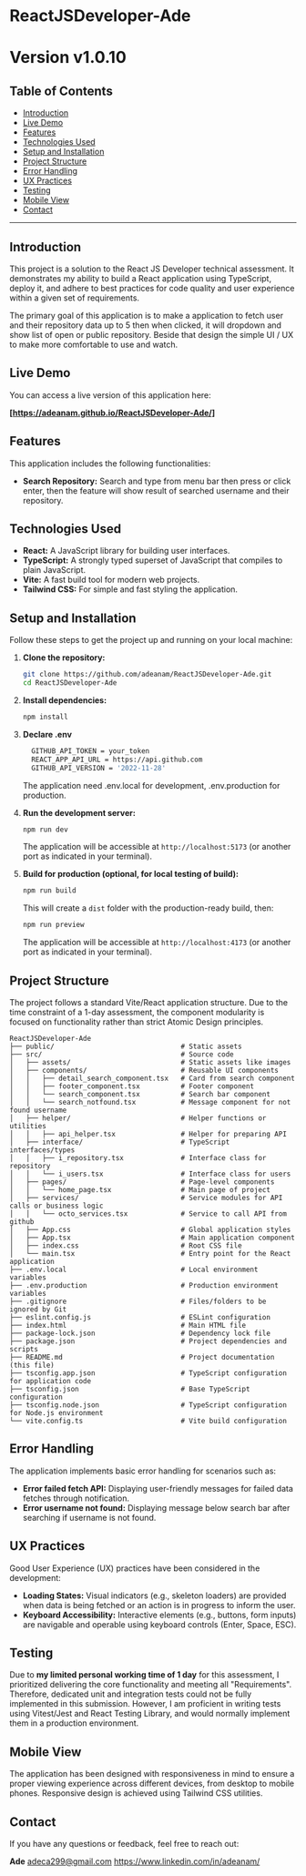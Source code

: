 # ReactJSDeveloper-Ade
# Version v1.0.10
## Table of Contents

* [Introduction](#introduction)
* [Live Demo](#live-demo)
* [Features](#features)
* [Technologies Used](#technologies-used)
* [Setup and Installation](#setup-and-installation)
* [Project Structure](#project-structure)
* [Error Handling](#error-handling)
* [UX Practices](#ux-practices)
* [Testing](#testing)
* [Mobile View](#mobile-view)
* [Contact](#contact)

---

## Introduction

This project is a solution to the React JS Developer technical assessment. It demonstrates my ability to build a React application using TypeScript, deploy it, and adhere to best practices for code quality and user experience within a given set of requirements.

The primary goal of this application is to make a application to fetch user and their repository data up to 5 then when clicked, it will dropdown and show list of open or public repository. Beside that design the simple UI / UX to make more comfortable to use and watch.

## Live Demo

You can access a live version of this application here:

**[https://adeanam.github.io/ReactJSDeveloper-Ade/]**
## Features

This application includes the following functionalities:

* **Search Repository:** Search and type from menu bar then press or click enter, then the feature will show result of searched username and their repository.

## Technologies Used

* **React:** A JavaScript library for building user interfaces.
* **TypeScript:** A strongly typed superset of JavaScript that compiles to plain JavaScript.
* **Vite:** A fast build tool for modern web projects.
* **Tailwind CSS:** For simple and fast styling the application.

## Setup and Installation

Follow these steps to get the project up and running on your local machine:

1.  **Clone the repository:**
    ```bash
    git clone https://github.com/adeanam/ReactJSDeveloper-Ade.git
    cd ReactJSDeveloper-Ade
    ```
2.  **Install dependencies:**
    ```bash
    npm install
    ```
3.  **Declare .env**
    ```bash
      GITHUB_API_TOKEN = your_token
      REACT_APP_API_URL = https://api.github.com
      GITHUB_API_VERSION = '2022-11-28' 
    ```
    The application need .env.local for development, .env.production for production.
    
4.  **Run the development server:**
    ```bash
    npm run dev
    ```
    The application will be accessible at `http://localhost:5173` (or another port as indicated in your terminal).

5.  **Build for production (optional, for local testing of build):**
    ```bash
    npm run build
    ```
    This will create a `dist` folder with the production-ready build, then:
    ```bash
    npm run preview
    ```
    The application will be accessible at `http://localhost:4173` (or another port as indicated in your terminal).

## Project Structure

The project follows a standard Vite/React application structure. Due to the time constraint of a 1-day assessment, the component modularity is focused on functionality rather than strict Atomic Design principles.
```
ReactJSDeveloper-Ade
├── public/                               # Static assets
├── src/                                  # Source code
│   ├── assets/                           # Static assets like images
│   ├── components/                       # Reusable UI components
│   │   ├── detail_search_component.tsx   # Card from search component
│   │   ├── footer_component.tsx          # Footer component
│   │   └── search_component.tsx          # Search bar component
│   │   └── search_notfound.tsx           # Message component for not found username
│   ├── helper/                           # Helper functions or utilities
│   │   ├── api_helper.tsx                # Helper for preparing API
│   ├── interface/                        # TypeScript interfaces/types
│   │   ├── i_repository.tsx              # Interface class for repository
│   │   └── i_users.tsx                   # Interface class for users
│   ├── pages/                            # Page-level components
│   │   └── home_page.tsx                 # Main page of project
│   ├── services/                         # Service modules for API calls or business logic
│   │   └── octo_services.tsx             # Service to call API from github
│   ├── App.css                           # Global application styles
│   ├── App.tsx                           # Main application component
│   ├── index.css                         # Root CSS file
│   └── main.tsx                          # Entry point for the React application
├── .env.local                            # Local environment variables
├── .env.production                       # Production environment variables
├── .gitignore                            # Files/folders to be ignored by Git
├── eslint.config.js                      # ESLint configuration
├── index.html                            # Main HTML file
├── package-lock.json                     # Dependency lock file
├── package.json                          # Project dependencies and scripts
├── README.md                             # Project documentation (this file)
├── tsconfig.app.json                     # TypeScript configuration for application code
├── tsconfig.json                         # Base TypeScript configuration
├── tsconfig.node.json                    # TypeScript configuration for Node.js environment
└── vite.config.ts                        # Vite build configuration
```

## Error Handling

The application implements basic error handling for scenarios such as:

* **Error failed fetch API:** Displaying user-friendly messages for failed data fetches through notification.
* **Error username not found:** Displaying message below search bar after searching if username is not found.

## UX Practices

Good User Experience (UX) practices have been considered in the development:

* **Loading States:** Visual indicators (e.g., skeleton loaders) are provided when data is being fetched or an action is in progress to inform the user.
* **Keyboard Accessibility:** Interactive elements (e.g., buttons, form inputs) are navigable and operable using keyboard controls (Enter, Space, ESC).

## Testing

Due to **my limited personal working time of 1 day** for this assessment, I prioritized delivering the core functionality and meeting all "Requirements". Therefore, dedicated unit and integration tests could not be fully implemented in this submission. However, I am proficient in writing tests using Vitest/Jest and React Testing Library, and would normally implement them in a production environment.

## Mobile View

The application has been designed with responsiveness in mind to ensure a proper viewing experience across different devices, from desktop to mobile phones. Responsive design is achieved using Tailwind CSS utilities.

## Contact

If you have any questions or feedback, feel free to reach out:

**Ade**
adeca299@gmail.com
https://www.linkedin.com/in/adeanam/
